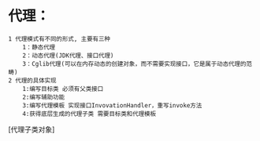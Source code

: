 # 代理：
    1 代理模式有不同的形式, 主要有三种 
        1：静态代理
        2：动态代理(JDK代理、接口代理)
        3：Cglib代理(可以在内存动态的创建对象，而不需要实现接口，它是属于动态代理的范畴)
    2 代理的具体实现
        1:编写目标类 必须有父类接口
        2:编写辅助功能 
        3:编写代理模板 实现接口InvovationHandler，重写invoke方法
        4:获得底层生成的代理子类 需要目标类和代理模板
   [代理子类对象]